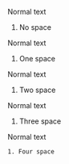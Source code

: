 Normal text

1. No space

Normal text

 1. One space

Normal text

  1. Two space

Normal text

   1. Three space

Normal text

    1. Four space

